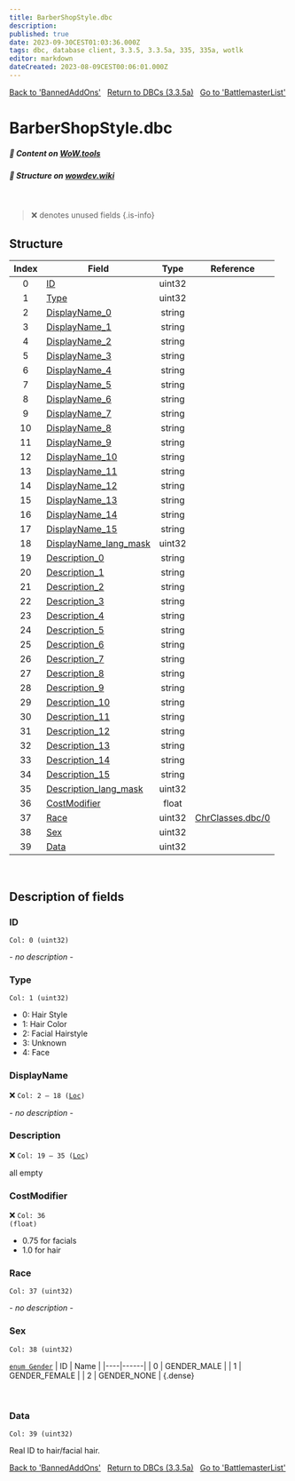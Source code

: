 ```yaml
---
title: BarberShopStyle.dbc
description:
published: true
date: 2023-09-30CEST01:03:36.000Z
tags: dbc, database client, 3.3.5, 3.3.5a, 335, 335a, wotlk
editor: markdown
dateCreated: 2023-08-09CEST00:06:01.000Z
---
```

<a href="https://trinitycore.info/files/DBC/335/bannedaddons" class="mt-5 v-btn v-btn--depressed v-btn--flat v-btn--outlined theme--light v-size--default darkblue--text text--lighten-3"><span class="v-btn__content"><i aria-hidden="true" class="v-icon notranslate v-icon--left mdi mdi-arrow-left theme--light"></i><span>Back to 'BannedAddOns'</span></span></a>&nbsp;&nbsp;&nbsp;<a href="https://trinitycore.info/files/DBC/335/DBC" class="mt-5 v-btn v-btn--depressed v-btn--flat v-btn--outlined theme--light v-size--default darkblue--text text--lighten-3"><span class="v-btn__content"><i aria-hidden="true" class="v-icon notranslate v-icon--left mdi mdi-home-outline theme--light"></i><span>Return to DBCs (3.3.5a)</span></span></a>&nbsp;&nbsp;&nbsp;<a href="https://trinitycore.info/files/DBC/335/battlemasterlist" class="mt-5 v-btn v-btn--depressed v-btn--flat v-btn--outlined theme--light v-size--default darkblue--text text--lighten-3"><span class="v-btn__content"><span>Go to 'BattlemasterList'</span><i aria-hidden="true" class="v-icon notranslate v-icon--right mdi mdi-arrow-right theme--light"></i></span></a>

# BarberShopStyle.dbc
##### :open_book: Content on [WoW.tools](https://wow.tools/dbc/?dbc=barbershopstyle&build=3.3.5.12340)
##### :pencil: Structure on [wowdev.wiki](https://wowdev.wiki/DB/BarberShopStyle)
&nbsp;

> :x: denotes unused fields
{.is-info}


## Structure

| Index | Field | Type | Reference |
| :---: | --- | :---: | --- |
| 0 | [ID](#id-alt) | uint32 |  |
| 1 | [Type](#type) | uint32 |  |
| 2 | [DisplayName_0](#displayname) | string |  |
| 3 | [DisplayName_1](#displayname) | string |  |
| 4 | [DisplayName_2](#displayname) | string |  |
| 5 | [DisplayName_3](#displayname) | string |  |
| 6 | [DisplayName_4](#displayname) | string |  |
| 7 | [DisplayName_5](#displayname) | string |  |
| 8 | [DisplayName_6](#displayname) | string |  |
| 9 | [DisplayName_7](#displayname) | string |  |
| 10 | [DisplayName_8](#displayname) | string |  |
| 11 | [DisplayName_9](#displayname) | string |  |
| 12 | [DisplayName_10](#displayname) | string |  |
| 13 | [DisplayName_11](#displayname) | string |  |
| 14 | [DisplayName_12](#displayname) | string |  |
| 15 | [DisplayName_13](#displayname) | string |  |
| 16 | [DisplayName_14](#displayname) | string |  |
| 17 | [DisplayName_15](#displayname) | string |  |
| 18 | [DisplayName_lang_mask](#displayname) | uint32 |  |
| 19 | [Description_0](#description) | string |  |
| 20 | [Description_1](#description) | string |  |
| 21 | [Description_2](#description) | string |  |
| 22 | [Description_3](#description) | string |  |
| 23 | [Description_4](#description) | string |  |
| 24 | [Description_5](#description) | string |  |
| 25 | [Description_6](#description) | string |  |
| 26 | [Description_7](#description) | string |  |
| 27 | [Description_8](#description) | string |  |
| 28 | [Description_9](#description) | string |  |
| 29 | [Description_10](#description) | string |  |
| 30 | [Description_11](#description) | string |  |
| 31 | [Description_12](#description) | string |  |
| 32 | [Description_13](#description) | string |  |
| 33 | [Description_14](#description) | string |  |
| 34 | [Description_15](#description) | string |  |
| 35 | [Description_lang_mask](#description) | uint32 |  |
| 36 | [CostModifier](#costmodifier) | float |  |
| 37 | [Race](#race) | uint32 | [ChrClasses.dbc/0](/files/DBC/335/chrclasses#id-alt) |
| 38 | [Sex](#sex) | uint32 |  |
| 39 | [Data](#data) | uint32 |  |
&nbsp;
## Description of fields

### ID <!-- {#id-alt} -->
<code>Col: 0 (uint32)</code>

*- no description -*
&nbsp;

### Type
<code>Col: 1 (uint32)</code>

* 0: Hair Style
* 1: Hair Color
* 2: Facial Hairstyle
* 3: Unknown
* 4: Face
&nbsp;

### DisplayName
:x: <code>Col: 2 &ndash; 18 ([Loc](/how-to/localization))</code>

*- no description -*
&nbsp;

### Description
:x: <code>Col: 19 &ndash; 35 ([Loc](/how-to/localization))</code>

all empty
&nbsp;

### CostModifier
:x: <code>Col: 36 (float)</code>

* 0.75 for facials
* 1.0 for hair
&nbsp;

### Race
<code>Col: 37 (uint32)</code>

*- no description -*
&nbsp;

### Sex
<code>Col: 38 (uint32)</code>

[`enum Gender`](https://github.com/TrinityCore/TrinityCore/blob/3.3.5/src/server/shared/SharedDefines.h#L75-L80)
| ID | Name |
|----|------|
| 0 | GENDER_MALE |
| 1 | GENDER_FEMALE |
| 2 | GENDER_NONE |
{.dense}

&nbsp;

### Data
<code>Col: 39 (uint32)</code>

Real ID to hair/facial hair.
&nbsp;

<a href="https://trinitycore.info/files/DBC/335/bannedaddons" class="mt-5 v-btn v-btn--depressed v-btn--flat v-btn--outlined theme--light v-size--default darkblue--text text--lighten-3"><span class="v-btn__content"><i aria-hidden="true" class="v-icon notranslate v-icon--left mdi mdi-arrow-left theme--light"></i><span>Back to 'BannedAddOns'</span></span></a>&nbsp;&nbsp;&nbsp;<a href="https://trinitycore.info/files/DBC/335/DBC" class="mt-5 v-btn v-btn--depressed v-btn--flat v-btn--outlined theme--light v-size--default darkblue--text text--lighten-3"><span class="v-btn__content"><i aria-hidden="true" class="v-icon notranslate v-icon--left mdi mdi-home-outline theme--light"></i><span>Return to DBCs (3.3.5a)</span></span></a>&nbsp;&nbsp;&nbsp;<a href="https://trinitycore.info/files/DBC/335/battlemasterlist" class="mt-5 v-btn v-btn--depressed v-btn--flat v-btn--outlined theme--light v-size--default darkblue--text text--lighten-3"><span class="v-btn__content"><span>Go to 'BattlemasterList'</span><i aria-hidden="true" class="v-icon notranslate v-icon--right mdi mdi-arrow-right theme--light"></i></span></a>
